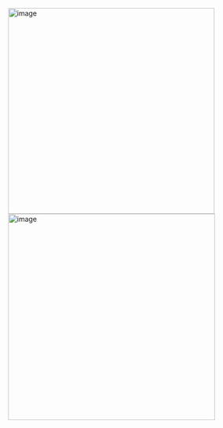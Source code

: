 <img width="420" alt="image" src="https://user-images.githubusercontent.com/117038006/217491441-878172bf-f957-43f3-8f39-7e8f78d104eb.png">
<img width="421" alt="image" src="https://user-images.githubusercontent.com/117038006/217491545-d58a88fc-548c-4cf8-a1ca-cab99bcaf567.png">
